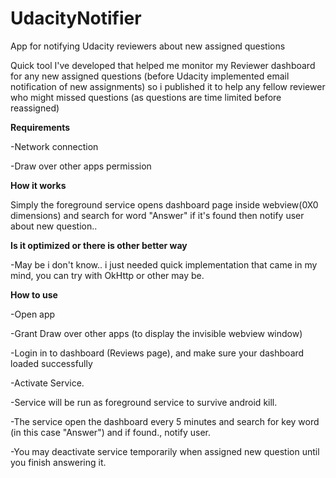 # UdacityNotifier
 App for notifying Udacity reviewers about new assigned questions 

Quick tool I've developed that helped me monitor my Reviewer dashboard for any new assigned questions (before Udacity implemented email notification of new assignments) 
so i published it to help any fellow reviewer who might missed questions (as questions are time limited before reassigned) 

**Requirements**

-Network connection

-Draw over other apps permission 

**How it works**

Simply the foreground service opens dashboard page inside webview(0X0 dimensions) and search for word "Answer" if it's found then notify user about new question.. 

**Is it optimized or there is other better way**

-May be i don't know.. i just needed quick implementation that came in my mind, you can try with OkHttp or other may be. 

**How to use**

-Open app

-Grant Draw over other apps (to display the invisible webview window)

-Login in to dashboard (Reviews page), and make sure your dashboard loaded successfully
 
-Activate Service. 

-Service will be run as foreground service to survive android kill. 

-The service open the dashboard every 5 minutes and search for key word (in this case "Answer") and if found., notify user. 

-You may deactivate service temporarily when assigned new question until you finish answering it. 

